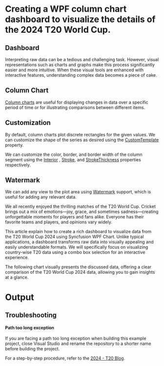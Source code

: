 # Creating a WPF column chart dashboard to visualize the details of the 2024 T20 World Cup.

## Dashboard

Interpreting raw data can be a tedious and challenging task. However, visual representations such as charts and graphs make this process significantly easier and more intuitive. When these visual tools are enhanced with interactive features, understanding complex data becomes a piece of cake.

## Column Chart

[Column charts](https://www.syncfusion.com/wpf-controls/charts/wpf-column-chart) are useful for displaying changes in data over a specific period of time or for illustrating comparisons between different items.

## Customization

By default, column charts plot discrete rectangles for the given values. We can customize the shape of the series as desired using the [CustomTemplate](https://help.syncfusion.com/cr/wpf/Syncfusion.UI.Xaml.Charts.ColumnSeries.html#Syncfusion_UI_Xaml_Charts_ColumnSeries_CustomTemplate) property. 

We can customize the color, border, and border width of the column segment using the [Interior](https://help.syncfusion.com/cr/wpf/Syncfusion.UI.Xaml.Charts.ChartSeriesBase.html#Syncfusion_UI_Xaml_Charts_ChartSeriesBase_Interior) , [Stroke](https://help.syncfusion.com/cr/wpf/Syncfusion.UI.Xaml.Charts.ChartSeries.html#Syncfusion_UI_Xaml_Charts_ChartSeries_Stroke), and [StrokeThickness](https://help.syncfusion.com/cr/wpf/Syncfusion.UI.Xaml.Charts.ChartSeries.html#Syncfusion_UI_Xaml_Charts_ChartSeries_StrokeThickness) properties respectively.

## Watermark

We can add any view to the plot area using [Watermark](https://help.syncfusion.com/cr/wpf/Syncfusion.UI.Xaml.Charts.SfChart.html#Syncfusion_UI_Xaml_Charts_SfChart_Watermark) support, which is useful for adding any relevant data.

We all recently enjoyed the thrilling matches of the T20 World Cup. Cricket brings out a mix of emotions—joy, grace, and sometimes sadness—creating unforgettable moments for players and fans alike. Everyone has their favorite teams and players, and opinions vary widely.

This article explain how to create a rich dashboard to visualize data from the T20 World Cup 2024 using Syncfusion WPF Chart. Unlike typical applications, a dashboard transforms raw data into visually appealing and easily understandable formats. We will specifically focus on visualizing country-wise T20 data using a combo box selection for an interactive experience.

The following chart visually presents the discussed data, offering a clear comparison of the T20 World Cup 2024 data, allowing you to gain insights at a glance.

# Output 

## Troubleshooting

#### Path too long exception

If you are facing a path too long exception when building this example project, close Visual Studio and rename the repository to a shorter name before building the project.

For a step-by-step procedure, refer to the [2024 - T20 Blog]().
